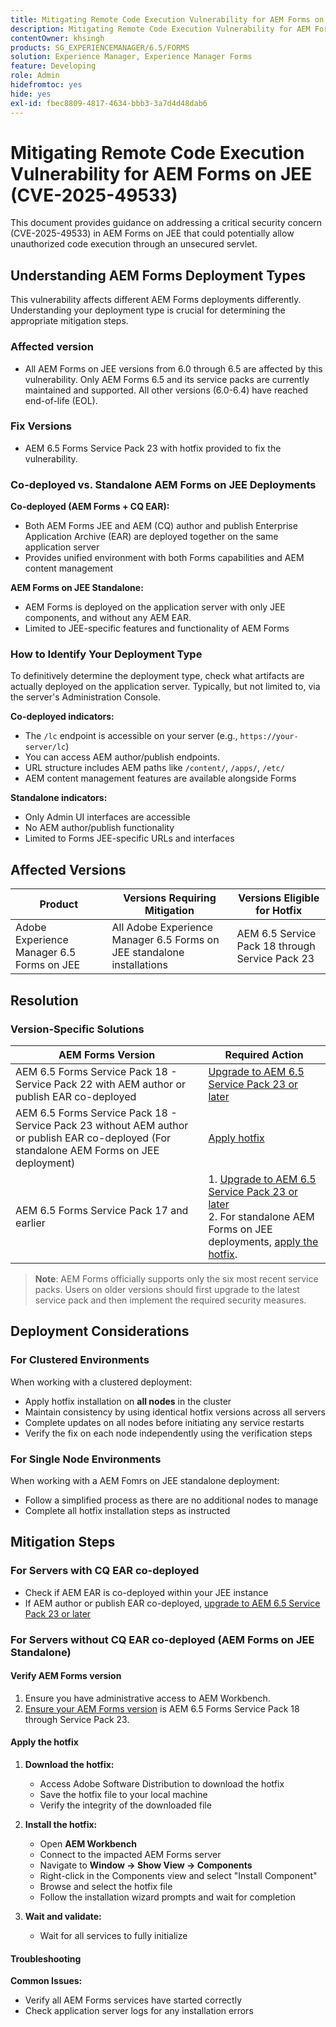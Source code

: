 ```yaml
---
title: Mitigating Remote Code Execution Vulnerability for AEM Forms on JEE (CVE-2025-49533)
description: Mitigating Remote Code Execution Vulnerability for AEM Forms on JEE (CVE-2025-49533)
contentOwner: khsingh
products: SG_EXPERIENCEMANAGER/6.5/FORMS
solution: Experience Manager, Experience Manager Forms
feature: Developing
role: Admin
hidefromtoc: yes
hide: yes
exl-id: fbec8809-4817-4634-bbb3-3a7d4d48dab6
---
```

# Mitigating Remote Code Execution Vulnerability for AEM Forms on JEE (CVE-2025-49533) 

This document provides guidance on addressing a critical security concern (CVE-2025-49533) in AEM Forms on JEE that could potentially allow unauthorized code execution through an unsecured servlet. 

## Understanding AEM Forms Deployment Types

This vulnerability affects different AEM Forms deployments differently. Understanding your deployment type is crucial for determining the appropriate mitigation steps.

### Affected version

* All AEM Forms on JEE versions from 6.0 through 6.5 are affected by this vulnerability. Only AEM Forms 6.5 and its service packs are currently maintained and supported. All other versions (6.0-6.4) have reached end-of-life (EOL).

### Fix Versions 

* AEM 6.5 Forms Service Pack 23 with hotfix provided to fix the vulnerability. 

### Co-deployed vs. Standalone AEM Forms on JEE Deployments

**Co-deployed (AEM Forms + CQ EAR):**

* Both AEM Forms JEE and AEM (CQ) author and publish Enterprise Application Archive (EAR) are deployed together on the same application server
* Provides unified environment with both Forms capabilities and AEM content management

**AEM Forms on JEE Standalone:**

* AEM Forms is deployed on the application server with only JEE components, and without any AEM EAR.
* Limited to JEE-specific features and functionality of AEM Forms

### How to Identify Your Deployment Type

To definitively determine the deployment type, check what artifacts are actually deployed on the application server. Typically, but not limited to, via the server's Administration Console.

**Co-deployed indicators:**

* The `/lc` endpoint is accessible on your server (e.g., `https://your-server/lc`)
* You can access AEM author/publish endpoints. 
* URL structure includes AEM paths like `/content/`, `/apps/`, `/etc/`
* AEM content management features are available alongside Forms

**Standalone indicators:**

* Only Admin UI interfaces are accessible
* No AEM author/publish functionality
* Limited to Forms JEE-specific URLs and interfaces


## Affected Versions

| Product | Versions Requiring Mitigation | Versions Eligible for Hotfix |
|---------|-----------------------------|-----------------------------|
| Adobe Experience Manager 6.5 Forms on JEE | All Adobe Experience Manager 6.5 Forms on JEE standalone installations| AEM 6.5 Service Pack 18 through Service Pack 23 |

## Resolution

### Version-Specific Solutions

| AEM Forms Version | Required Action |
|---|---|
| AEM 6.5 Forms Service Pack 18 - Service Pack 22 with AEM author or publish EAR co-deployed|  [Upgrade to AEM 6.5 Service Pack 23 or later](/help/release-notes/release-notes.md)  |
| AEM 6.5 Forms Service Pack 18 - Service Pack 23 without AEM author or publish EAR co-deployed (For standalone AEM Forms on JEE deployment)| [Apply hotfix](#apply-the-hotfix) |
| AEM 6.5 Forms Service Pack 17 and earlier | 1.  [Upgrade to AEM 6.5 Service Pack 23 or later](/help/release-notes/release-notes.md) <br> 2. For standalone AEM Forms on JEE deployments, [apply the hotfix](#apply-the-hotfix). |

> **Note**: AEM Forms officially supports only the six most recent service packs. Users on older versions should first upgrade to the latest service pack and then implement the required security measures.

## Deployment Considerations

### For Clustered Environments

When working with a clustered deployment:

* Apply hotfix installation on **all nodes** in the cluster
* Maintain consistency by using identical hotfix versions across all servers
* Complete updates on all nodes before initiating any service restarts
* Verify the fix on each node independently using the verification steps

### For Single Node Environments

When working with a AEM Fomrs on JEE standalone deployment:

* Follow a simplified process as there are no additional nodes to manage
* Complete all hotfix installation steps as instructed

<!-- ## Vulnerability Verification

Before implementing the fix, verify if your system is vulnerable by executing the following tests:

### Test Commands

#### 1. Test with Exploitable Payload
```bash
curl -o /dev/null -s -w "Total time: %{time_total}\n" https://${FORMS_HOST}/FormServer/GetDocumentServlet?serDoc=H4sIAAAAAAAAAK1WTWxbRRCetR3bsZI2P80fhf4HkpS%2Bl5C2aXFEyA9tXV5IUEw4%2BGCtnxfnlffX3X3E6YEDElKvCC4ckRAcKIdISFQckLhy5gRCQkLigAQcygGp4md2nxOnIWqSNpH8dndmd76Zb2dmc%2Bc3aBEc%2Bm7Qt6gRScc1FrkTcEeuvRqxiH3w%2FegX96feWU9CogAp4dxiFuTswAsppzLgEnotddJUJ83ZTXm%2BHgJAAg2fDXjNoCG1V5iB57zAF0aFUV8dEMYMzpqnfv7o9q%2Fi1MfXEpB4AOUmvA3EgmzIg5BxuSahK0Z1qV8zlyR3%2FBoiItrUDmh24LrMlk4837ApjAZuxWVND%2B7%2F%2BeHgXX99IgFQDyV0BJEMI7kY4zpMrKYwrCQCPY%2BWDBH5xhbAOkV%2FDMeXjPvUNerClbYhOa0bReaFLpVMFHBsfX3hG%2F%2FOZ%2BNJSBegvez4VebLVyKvwngBDpXxgC9cJgsor5cgV66sSWYHVSYkJEulmRKky7ZLBS67SltomFWyvAUtZZ96TFGWsqCzvD2CB2%2BsKY9vDP7Fv4hroJf%2FHuip1X6IuVC3ifJEaebOvb6%2F0tniTw1x%2BtK3%2F3z1Naqfg%2FEMjBEYXxOBYNyhrhnSNTegVRFjXaXVGpPizJKMKsVGkIvxjgykCLyIlJpIqYmUmjGlpqbU3KDU1JSaPPKl4zFzuiKQLFtuGMtAmsARHZwTmEvaB%2BeWumACHbFLy4wLTITXCnMEyHUC7bOYFZL6cpm6EWv5%2FMT799778Y8XCKQnHd%2BROEkODS8TSM3iBeQgCR1t0AbtBA5bjs%2FiSyvGCF1WYCMARRhcN4QpueIIAhesRyAlT6BVJ8MbAfcI8CFrrwTNLcznSzvu9tzmXtEgiPEmV6pKrlG%2F6jKeV3HnXqrbLNS1k4EBApf36sJGLJvnCWSrgR15mOsEzu0rFDy6EvuEVM48fmAEPtkfl7siVqVnzhXnp%2BuOKKBId8AD4T%2FrNMypHHoULwhkGtwRmD4A5nJLQcRtdsVR2d3WyF5D1RwuC77PuO5DDNPlGQLHd0l7At07JD6GPWm7jfrraHa44gpnqleMEHyyXMZCrK%2Bh68PLbfAsnMvBWTCwoJcktd%2Bcp2GjAJ9serC4it6NTYxdnLh8cfzC%2BbFRbFbHrIfp83ASsAPgrwV%2FT0AGsji2ql4IOUjhHHsBfg%2BhxMSR4Ngy8iUcXtdbOvGb1kITuvDbFm%2BAbuyVgPMe6MVdfThXpvq1mSn1vijtdhPntYkTsbJhArRXR7UeQ4Wn8IQye%2Bx%2FZgt6tYPZS9rsSKzc0exxBE3o2Uk4hfBZGN4MWq2Vrv1TSBKrs%2Fv2u3fBXNebR3UgROlPa8wzMIhjTtP0NAxBa6TeqA7c%2B93mC3I0AwkCp3drlleCQL8YW3JjoXID3%2FjHfwFu%2FuL8Puld7T%2FoF2Bw1xcAg9pffQ3spb6SaPahWUz2nsWT27L4iNb36G%2BvTrjYXD%2BCtOJ%2FTymsKB6uEqirm26v%2FwfLba%2FhawoAAA%3D%3D
```

#### 2. Test with Non-Exploitable Payload
```bash
curl -o /dev/null -s -w "Total time: %{time_total}\n" https://${FORMS_HOST}/FormServer/GetDocumentServlet?serDoc=1234
```

**Note**: Replace `${FORMS_HOST}` with your actual Forms server hostname and port.

### Vulnerability Confirmation
* **Vulnerable System**: Response time ≥ 5 seconds for exploitable payload
* **Secure System**: Response time ~600ms for both payloads
* **Indicator**: Significant difference in response times confirms the vulnerability -->

## Mitigation Steps

### For Servers with CQ EAR co-deployed

* Check if AEM EAR is co-deployed within your JEE instance
* If AEM author or publish EAR co-deployed, [upgrade to AEM 6.5 Service Pack 23 or later](/help/release-notes/release-notes.md)

### For Servers without CQ EAR co-deployed (AEM Forms on JEE Standalone)

#### Verify AEM Forms version

1. Ensure you have administrative access to AEM Workbench.
1. [Ensure your AEM Forms version](https://experienceleaguecommunities.adobe.com/t5/adobe-experience-manager/how-find-the-aem-forms-version-using-the-aem-admin-or-system/m-p/603733) is AEM 6.5 Forms Service Pack 18  through Service Pack 23.

#### Apply the hotfix

1. **Download the hotfix:**
   * Access Adobe Software Distribution to download the hotfix
   * Save the hotfix file to your local machine
   * Verify the integrity of the downloaded file

2. **Install the hotfix:**
   * Open **AEM Workbench**
   * Connect to the impacted AEM Forms server
   * Navigate to **Window → Show View → Components**
   * Right-click in the Components view and select "Install Component"
   * Browse and select the hotfix file
   * Follow the installation wizard prompts and wait for completion

3. **Wait and validate:**
   * Wait for all services to fully initialize

#### Troubleshooting

**Common Issues:**

* Verify all AEM Forms services have started correctly 
* Check application server logs for any installation errors
